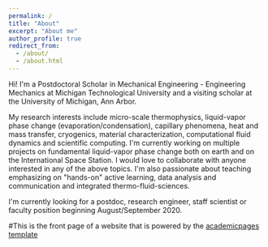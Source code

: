 ```yaml
---
permalink: /
title: "About"
excerpt: "About me"
author_profile: true
redirect_from: 
  - /about/
  - /about.html
---
```


Hi! I'm a Postdoctoral Scholar in Mechanical Engineering - Engineering Mechanics at Michigan Technological University and a visiting scholar at the University of Michigan, Ann Arbor.

My research interests include micro-scale thermophysics, liquid-vapor phase change (evaporation/condensation), capillary phenomena, heat and mass transfer, cryogenics, material characterization, computational fluid dynamics and scientific computing. I'm currently working on multiple projects on fundamental liquid-vapor phase change both on earth and on the International Space Station. I would love to collaborate with anyone interested in any of the above topics. I'm also passionate about teaching emphasizing on "hands-on" active learning, data analysis and communication and integrated thermo-fluid-sciences.

I'm currently looking for a postdoc, research engineer, staff scientist or faculty position beginning August/September 2020.

#This is the front page of a website that is powered by the [academicpages template](https://github.com/academicpages/academicpages.github.io) 
